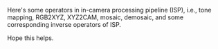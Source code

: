 Here's some operators in in-camera processing pipeline (ISP), i.e., tone mapping, RGB2XYZ, XYZ2CAM, mosaic, demosaic, and some corresponding inverse operators of ISP.

Hope this helps.
